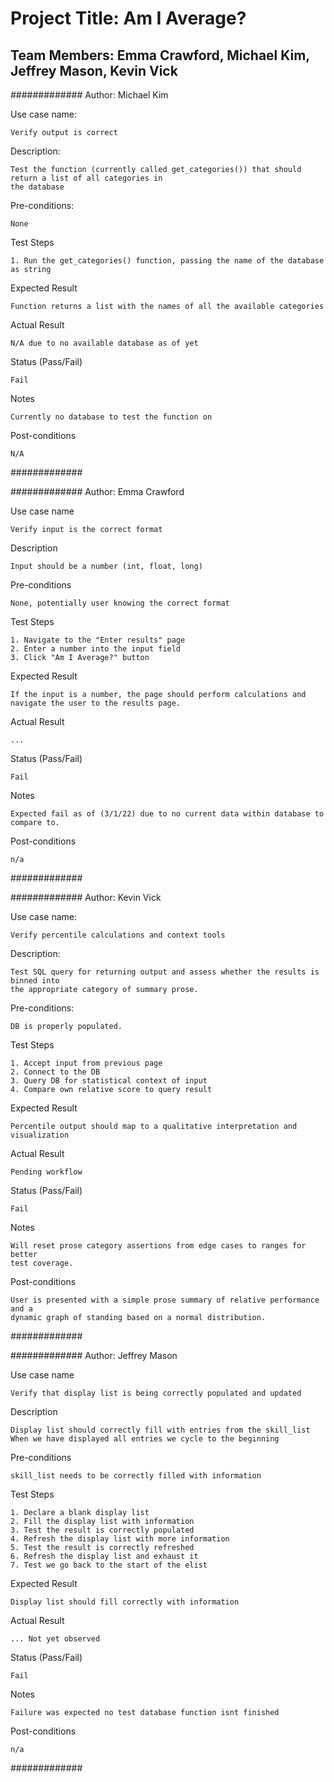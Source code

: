 # Project Title: Am I Average?

## Team Members: Emma Crawford, Michael Kim, Jeffrey Mason, Kevin Vick

############# 
Author: Michael Kim

Use case name: 

	Verify output is correct

Description: 

	Test the function (currently called get_categories()) that should return a list of all categories in
	the database

Pre-conditions: 

	None

Test Steps

	1. Run the get_categories() function, passing the name of the database as string

Expected Result

	Function returns a list with the names of all the available categories

Actual Result

	N/A due to no available database as of yet

Status (Pass/Fail)

	Fail

Notes

	Currently no database to test the function on

Post-conditions

	N/A

#############


#############
Author: Emma Crawford

Use case name

	Verify input is the correct format

Description

	Input should be a number (int, float, long)

Pre-conditions

	None, potentially user knowing the correct format

Test Steps

	1. Navigate to the "Enter results" page
	2. Enter a number into the input field
	3. Click "Am I Average?" button	

Expected Result

	If the input is a number, the page should perform calculations and navigate the user to the results page. 

Actual Result

	...

Status (Pass/Fail)

	Fail

Notes

	Expected fail as of (3/1/22) due to no current data within database to compare to.

Post-conditions

	n/a

#############

############# 
Author: Kevin Vick

Use case name:

	Verify percentile calculations and context tools

Description:

	Test SQL query for returning output and assess whether the results is binned into
	the appropriate category of summary prose.

Pre-conditions:

	DB is properly populated.

Test Steps

	1. Accept input from previous page 
	2. Connect to the DB
	3. Query DB for statistical context of input
	4. Compare own relative score to query result

Expected Result

	Percentile output should map to a qualitative interpretation and visualization

Actual Result

	Pending workflow

Status (Pass/Fail)

	Fail

Notes

	Will reset prose category assertions from edge cases to ranges for better 
	test coverage. 

Post-conditions

	User is presented with a simple prose summary of relative performance and a 
	dynamic graph of standing based on a normal distribution.

#############

#############
Author: Jeffrey Mason

Use case name

	Verify that display list is being correctly populated and updated

Description

	Display list should correctly fill with entries from the skill_list
    When we have displayed all entries we cycle to the beginning

Pre-conditions

	skill_list needs to be correctly filled with information
    

Test Steps

	1. Declare a blank display list
    2. Fill the display list with information
    3. Test the result is correctly populated
    4. Refresh the display list with more information
    5. Test the result is correctly refreshed
    6. Refresh the display list and exhaust it
    7. Test we go back to the start of the elist

Expected Result

    Display list should fill correctly with information

Actual Result

	... Not yet observed

Status (Pass/Fail)

	Fail

Notes

	Failure was expected no test database function isnt finished

Post-conditions

	n/a

#############
